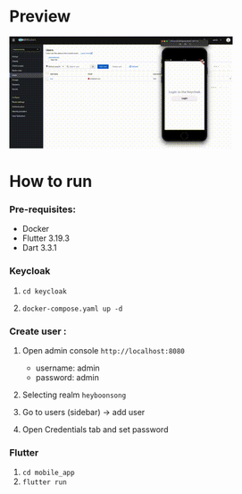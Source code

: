 # Preview

![flutter with keycloak with pkce](./flutter-with-keycloak-with-pkce.gif)

# How to run

### Pre-requisites:

- Docker
- Flutter 3.19.3
- Dart 3.3.1

### Keycloak

1. `cd keycloak`

2. `docker-compose.yaml up -d`

### Create user :

1. Open admin console `http://localhost:8080`

   - username: admin
   - password: admin

2. Selecting realm `heyboonsong`
3. Go to users (sidebar) -> add user
4. Open Credentials tab and set password

### Flutter

1. `cd mobile_app`
2. `flutter run`
